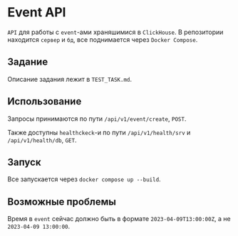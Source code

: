 # Event API
`API` для работы с `event`-ами храняшимися в `ClickHouse`.
В репозитории находится `сервер` и `бд`, все поднимается через `Docker Compose`.

## Задание
Описание задания лежит в `TEST_TASK.md`.

## Использование 
Запросы принимаются по пути `/api/v1/event/create`, `POST`.

Также доступны `healthckeck`-и по пути `/api/v1/health/srv` и `/api/v1/health/db`, `GET`.

## Запуск
Все запускается через `docker compose up --build`. 

## Возможные проблемы
Время в `event` сейчас должно быть в формате `2023-04-09T13:00:00Z`, а не `2023-04-09 13:00:00`.
